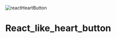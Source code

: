 ![reactHeartButton](https://github.com/adnanyangilic/React_like_heart_button/assets/65245974/31d0c11f-f8eb-4dfb-85b4-152573091776)
# React_like_heart_button
